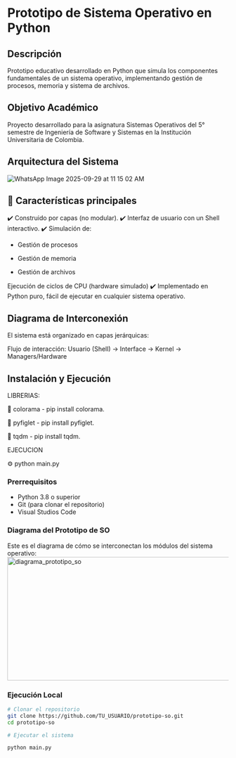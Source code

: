 ﻿# Prototipo de Sistema Operativo en Python

## Descripción
Prototipo educativo desarrollado en Python que simula los componentes fundamentales de un sistema operativo, implementando gestión de procesos, memoria y sistema de archivos.

## Objetivo Académico
Proyecto desarrollado para la asignatura Sistemas Operativos del 5° semestre de Ingeniería de Software y Sistemas en la Institución Universitaria de Colombia.

## Arquitectura del Sistema
![WhatsApp Image 2025-09-29 at 11 15 02 AM](https://github.com/user-attachments/assets/b38f5950-5612-4216-befb-7a0905d7556c)

## 📌 Características principales
✔️ Construido por capas (no modular).
✔️ Interfaz de usuario con un Shell interactivo.
✔️ Simulación de:

- Gestión de procesos

- Gestión de memoria

- Gestión de archivos

Ejecución de ciclos de CPU (hardware simulado)
✔️ Implementado en Python puro, fácil de ejecutar en cualquier sistema operativo.

## Diagrama de Interconexión
El sistema está organizado en capas jerárquicas:

Flujo de interacción:
    Usuario (Shell) → Interface → Kernel → Managers/Hardware

## Instalación y Ejecución

LIBRERIAS:

📍 colorama
    - pip install colorama.
  
📍 pyfiglet
    - pip install pyfiglet.
  
📍 tqdm
    - pip install tqdm.

EJECUCION

⚙️ python main.py

### Prerrequisitos
- Python 3.8 o superior
- Git (para clonar el repositorio)
- Visual Studios Code

### Diagrama del Prototipo de SO

Este es el diagrama de cómo se interconectan los módulos del sistema operativo:
<img width="768" height="281" alt="diagrama_prototipo_so" src="https://github.com/user-attachments/assets/22f8569c-1757-4367-a955-db4d578c8cbd" />


### Ejecución Local
```bash
# Clonar el repositorio
git clone https://github.com/TU_USUARIO/prototipo-so.git
cd prototipo-so

# Ejecutar el sistema

python main.py









